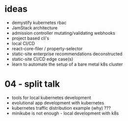 
# ideas

- demystify kubernetes rbac
- JamStack architecture
- admission controller mutating/validating webhooks
- project based cli's
- local CI/CD
- react-core-filer / property-selector
- static-site enterprise recommendations deconstructed
- static-site CI/CD edge case(s)
- learn to automate the setup of a bare metal k8s cluster

# 04 - split talk
- tools for local kubernetes development
- evolutional app development with kubernetes
- kubernetes traffic distribution example (why) ???
- minikube is not enough - local development with k8s
